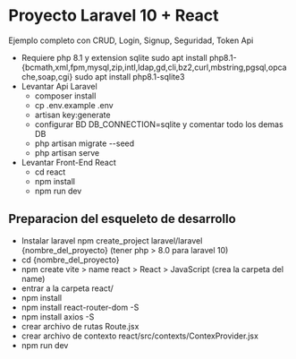 # Proyecto Laravel 10 + React
Ejemplo completo con CRUD, Login, Signup, Seguridad, Token Api

* Requiere php 8.1 y extension sqlite
    sudo apt install php8.1-{bcmath,xml,fpm,mysql,zip,intl,ldap,gd,cli,bz2,curl,mbstring,pgsql,opcache,soap,cgi}
    sudo apt install php8.1-sqlite3
* Levantar Api Laravel
    - composer install
    - cp .env.example .env
    - artisan key:generate
    - configurar BD DB_CONNECTION=sqlite y comentar todo los demas DB
    - php artisan migrate --seed
    - php artisan serve
* Levantar Front-End React
    - cd react
    - npm install
    - npm run dev

## Preparacion del esqueleto de desarrollo
- Instalar laravel npm create_project laravel/laravel {nombre_del_proyecto} (tener php > 8.0 para laravel 10)
- cd {nombre_del_proyecto}
- npm create vite > name react > React > JavaScript (crea la carpeta del name)
- entrar a la carpeta react/
- npm install
- npm install react-router-dom -S
- npm install axios -S
- crear archivo de rutas Route.jsx
- crear archivo de contexto react/src/contexts/ContexProvider.jsx
- npm run dev